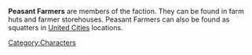 **Peasant Farmers** are members of the [](03%20-%20Projects%20&%20Wikis/Kenshi/Kenshi%20Wiki/Kenshi%20Wiki%20Template/Empire_Peasants.md) faction. They can be found in farm
huts and farmer storehouses. Peasant Farmers can also be found as
squatters in [United Cities](03%20-%20Projects%20&%20Wikis/Kenshi/Kenshi%20Wiki/Kenshi%20Wiki%20Template/United_Cities.md "wikilink") locations.

[Category:Characters](Category:Characters "wikilink")